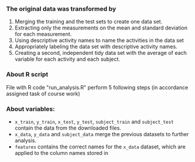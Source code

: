 ### The original data was transformed by

1. Merging the training and the test sets to create one data set.
2. Extracting only the measurements on the mean and standard deviation for each measurement.
3. Using descriptive activity names to name the activities in the data set
4. Appropriately labeling the data set with descriptive activity names.
5. Creating a second, independent tidy data set with the average of each variable for each activity and each subject.

### About R script
File with R code "run_analysis.R" perform 5 following steps (in accordance assigned task of course work)

### About variables:
* `x_train`, `y_train`, `x_test`, `y_test`, `subject_train` and `subject_test` contain the data from the downloaded files.
* `x_data`, `y_data` and `subject_data` merge the previous datasets to further analysis.
* `features` contains the correct names for the `x_data` dataset, which are applied to the column names stored in
